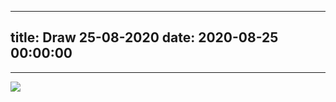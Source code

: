 
---
title: Draw 25-08-2020
date: 2020-08-25 00:00:00
---
---

![](<../images/./images/Screenshot 2020-08-25 at 10.55.55.png>)